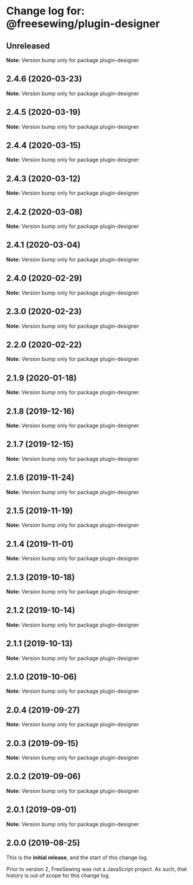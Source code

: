 # Change log for: @freesewing/plugin-designer


## Unreleased

**Note:** Version bump only for package plugin-designer


## 2.4.6 (2020-03-23)

**Note:** Version bump only for package plugin-designer


## 2.4.5 (2020-03-19)

**Note:** Version bump only for package plugin-designer


## 2.4.4 (2020-03-15)

**Note:** Version bump only for package plugin-designer


## 2.4.3 (2020-03-12)

**Note:** Version bump only for package plugin-designer


## 2.4.2 (2020-03-08)

**Note:** Version bump only for package plugin-designer


## 2.4.1 (2020-03-04)

**Note:** Version bump only for package plugin-designer


## 2.4.0 (2020-02-29)

**Note:** Version bump only for package plugin-designer


## 2.3.0 (2020-02-23)

**Note:** Version bump only for package plugin-designer


## 2.2.0 (2020-02-22)

**Note:** Version bump only for package plugin-designer


## 2.1.9 (2020-01-18)

**Note:** Version bump only for package plugin-designer


## 2.1.8 (2019-12-16)

**Note:** Version bump only for package plugin-designer


## 2.1.7 (2019-12-15)

**Note:** Version bump only for package plugin-designer


## 2.1.6 (2019-11-24)

**Note:** Version bump only for package plugin-designer


## 2.1.5 (2019-11-19)

**Note:** Version bump only for package plugin-designer


## 2.1.4 (2019-11-01)

**Note:** Version bump only for package plugin-designer


## 2.1.3 (2019-10-18)

**Note:** Version bump only for package plugin-designer


## 2.1.2 (2019-10-14)

**Note:** Version bump only for package plugin-designer


## 2.1.1 (2019-10-13)

**Note:** Version bump only for package plugin-designer


## 2.1.0 (2019-10-06)

**Note:** Version bump only for package plugin-designer


## 2.0.4 (2019-09-27)

**Note:** Version bump only for package plugin-designer


## 2.0.3 (2019-09-15)

**Note:** Version bump only for package plugin-designer


## 2.0.2 (2019-09-06)

**Note:** Version bump only for package plugin-designer


## 2.0.1 (2019-09-01)

**Note:** Version bump only for package plugin-designer




## 2.0.0 (2019-08-25)

This is the **initial release**, and the start of this change log.

Prior to version 2, FreeSewing was not a JavaScript project.
As such, that history is out of scope for this change log.

